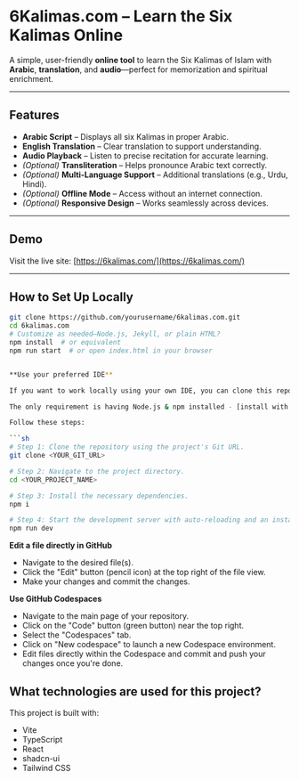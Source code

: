 # 6Kalimas.com – Learn the Six Kalimas Online

A simple, user-friendly **online tool** to learn the Six Kalimas of Islam with **Arabic**, **translation**, and **audio**—perfect for memorization and spiritual enrichment.

---

##  Features

- **Arabic Script** – Displays all six Kalimas in proper Arabic.
- **English Translation** – Clear translation to support understanding.
- **Audio Playback** – Listen to precise recitation for accurate learning.
- *(Optional)* **Transliteration** – Helps pronounce Arabic text correctly.
- *(Optional)* **Multi-Language Support** – Additional translations (e.g., Urdu, Hindi).
- *(Optional)* **Offline Mode** – Access without an internet connection.
- *(Optional)* **Responsive Design** – Works seamlessly across devices.

---

##  Demo

Visit the live site: [https://6kalimas.com/](https://6kalimas.com/)

---

##  How to Set Up Locally

```bash
git clone https://github.com/yourusername/6kalimas.com.git
cd 6kalimas.com
# Customize as needed—Node.js, Jekyll, or plain HTML?
npm install  # or equivalent
npm run start  # or open index.html in your browser


**Use your preferred IDE**

If you want to work locally using your own IDE, you can clone this repo and push changes. Pushed changes will also be reflected in Lovable.

The only requirement is having Node.js & npm installed - [install with nvm](https://github.com/nvm-sh/nvm#installing-and-updating)

Follow these steps:

```sh
# Step 1: Clone the repository using the project's Git URL.
git clone <YOUR_GIT_URL>

# Step 2: Navigate to the project directory.
cd <YOUR_PROJECT_NAME>

# Step 3: Install the necessary dependencies.
npm i

# Step 4: Start the development server with auto-reloading and an instant preview.
npm run dev
```

**Edit a file directly in GitHub**

- Navigate to the desired file(s).
- Click the "Edit" button (pencil icon) at the top right of the file view.
- Make your changes and commit the changes.

**Use GitHub Codespaces**

- Navigate to the main page of your repository.
- Click on the "Code" button (green button) near the top right.
- Select the "Codespaces" tab.
- Click on "New codespace" to launch a new Codespace environment.
- Edit files directly within the Codespace and commit and push your changes once you're done.

## What technologies are used for this project?

This project is built with:

- Vite
- TypeScript
- React
- shadcn-ui
- Tailwind CSS

